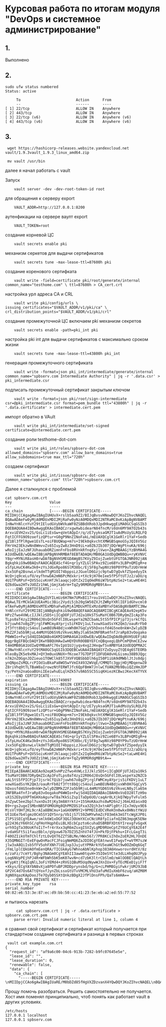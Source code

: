 # Курсовая работа по итогам модуля "DevOps и системное администрирование"

## 1. 

Выполнено

## 2.

    sudo ufw status numbered
    Status: active
    
         To                         Action      From
         --                         ------      ----
    [ 1] 22/tcp                     ALLOW IN    Anywhere
    [ 2] 443/tcp                    ALLOW IN    Anywhere
    [ 3] 22/tcp (v6)                ALLOW IN    Anywhere (v6)
    [ 4] 443/tcp (v6)               ALLOW IN    Anywhere (v6)

## 3.

     wget https://hashicorp-releases.website.yandexcloud.net vault/1.9.3vault_1.9.3_linux_amd64.zip
     
     mv vault /usr/bin
 
далее я начал работать с vault 

Запуск 

		vault server -dev -dev-root-token-id root 
для обращения к серверу export 

		VAULT_ADDR=http://127.0.0.1:8200 
аутенфикации на сервере ваулт export 

		VAULT_TOKEN=root 
создание корневой ЦС 

		vault secrets enable pki 
		
механизм серкетов для выдачи сертификатов 

		vault secrets tune -max-lease-ttl=87600h pki 
создание коренового сертифката 

		vault write -field=certificate pki/root/generate/internal common_name="testhome.com" \ ttl=87600h > CA_cert.crt 
настройка урл адреса CA и CRL 

		vault write pki/config/urls \ issuing_certificates="$VAULT_ADDR/v1/pki/ca" \ crl_distribution_points="$VAULT_ADDR/v1/pki/crl" 
		
создание промежуточной ЦС включаем pki механизм секретов 

		vault secrets enable -path=pki_int pki 
		
настройка pki int для выдачи сертификатов с максимально сроком жизни 

		vault secrets tune -max-lease-ttl=43800h pki_int 
		
генерация промежуточного сертификата 

		vault write -format=json pki_int/intermediate/generate/internal common_name="spbserv.com Intermediate Authority" | jq -r '.data.csr' > pki_intermediate.csr 
		
подписать промежуточный сертификат закрытым ключом 

		vault write -format=json pki/root/sign-intermediate csr=@pki_intermediate.csr format=pem_bundle ttl="43800h" | jq -r '.data.certificate' > intermediate.cert.pem 
		
импорт обратно в VAult 

		vault write pki_int/intermediate/set-signed certificate=@intermediate.cert.pem 
		
создание роли testhome-dot-com 

		vault write pki_int/roles/spbserv-dot-com allowed_domains="spbserv.com" allow_bare_domains=true allow_subdomains=true max_ttl="720h" 
создаем сертификат

		vault write pki_int/issue/spbserv-dot-com  common_name="spbserv.com" ttl="720h">spbserv.com.crt
		
Далее я сталкнулся с проблемой

    cat spbserv.com.crt
    Key                 Value
    ---                 -----
    ca_chain            [-----BEGIN CERTIFICATE-----
    MIIDHjCCAgagAwIBAgIUHUvX+rslb5aa9Z2/BIJqBvsvHNowDQYJKoZIhvcNAQEL
    BQAwADAeFw0yMjA0MDUxMDI2MjRaFw0yNzA0MDQxMDI2NTRaMC0xKzApBgNVBAMT
    InNwYnNlcnYuY29tIEludGVybWVkaWF0ZSBBdXRob3JpdHkwggEiMA0GCSqGSIb3
    DQEBAQUAA4IBDwAwggEKAoIBAQCzrxgwXwbidearN84fncM/s6Un6MY9ATO2b43s
    ArxviEVH2xv2S/GsLc1iEsGw+qVetAQpIr/q/zE7yyksaGMJT1uAdMsUySLRQLFQ
    FqtICFFG9O9zoefizQPtur+G0gP9NnZINoFakL/mEUAXQCglK1GeRlr1YaF+Sedb
    gZ1Bl3fPlRgwe1EsTL+oiFBUQWap+m7s+I9Ek0qkvchtXMWGBSqmoGSyJQI6V5Gz
    FHrVm23EkzwNn8WmvvZs65IuyZw8z3HnD9iL+a0Z6JIb307jDQrWgPtnuKA/696j
    wRoIjjEaJzNFJUhauabORZimnFnFbs8RVnkRfnqXvjlVwo+ZAgMBAAGjYzBhMA4G
    A1UdDwEB/wQEAwIBBjAPBgNVHRMBAf8EBTADAQH/MB0GA1UdDgQWBBQu+ryKVNVC
    Y8qr+MYNiR8asH0rwDAfBgNVHSMEGDAWgBS7KVyZ9IojZuebtUFGTOAJNR092jAN
    BgkqhkiG9w0BAQsFAAOCAQEAScf4G+qr1yYZLGlSPAvz9Zie6BYv3LBPnQMIgR+e
    xSfpLHuCK4Kw3k0+zYsJdGxRpo86SlM38bc/Ej5F8g7wpNVz98P0YP9uTzUOrHnW
    Jxx5UFq2BsnwLvlkdmTTgM1OI74bppsLzJGuelD6Gzjc9ptwD7gQvkfZ5pedyyIk
    WcQ+jq9ceLufU/eyfhnwDA2mN6PcMdxkri+tXc9jH70eIee5fPSftUTJz2/aDU/q
    4U1TPoRPsF+QVSSoivKnHfJklaaqcjoDtZx2IqOmdR6iW7btpNzSe2+taLwHE4H1
    QZ6dGwa2HTvJUOZz1hWLjGmjXa6rm+TqZy9RMORdgMB9tA==
    -----END CERTIFICATE-----]
    certificate         -----BEGIN CERTIFICATE-----
    MIIDXDCCAkSgAwIBAgIUYILmUz6H7Nm7UMxBI17rou1Vd1IwDQYJKoZIhvcNAQEL
    BQAwLTErMCkGA1UEAxMic3Bic2Vydi5jb20gSW50ZXJtZWRpYXRlIEF1dGhvcml0
    eTAeFw0yMjA0MDUxMTExMDhaFw0yMjA1MDUxMTExMzdaMBYxFDASBgNVBAMTC3Nw
    YnNlcnYuY29tMIIBIjANBgkqhkiG9w0BAQEFAAOCAQ8AMIIBCgKCAQEAo92epK5v
    HPzZfwo4VWLcIJJklz5D5+iICqDOFjUTJd2a10kSTSuMaYC0B67DRyQmZIcAp3Fo
    TLps0aT4zy22R06dJ8sQn5GFdlI0LwspeYa2NZCbaAL5tS5fPICPjp73jsrkCfQi
    b7juwh67o8gZPjrglFWMCmyAYprjs5iFKDVj1uLTxowXGadSsYK2Qm3/oauRrFb0
    2f3ftt8bQjcS4ouliwmBEUN4BdjvxWh0H7GqCyV5hDxosfd4G5ne0nkW+ZwlyDZB
    MkZ2FJa5b9RjuL4mMUYGD6SV6zVkveLN0yJla65m3NFBRa4fnfJraRp83vOogako
    P6WWIo+FwjSd4QIDAQABo4GKMIGHMA4GA1UdDwEB/wQEAwIDqDAdBgNVHSUEFjAU
    BggrBgEFBQcDAQYIKwYBBQUHAwIwHQYDVR0OBBYEFCnQBqxegLQbPCmPQhmCE2vw
    t4mOMB8GA1UdIwQYMBaAFC76vIpU1UJjyqv4xg2JHxqwfSvAMBYGA1UdEQQPMA2C
    C3NwYnNlcnYuY29tMA0GCSqGSIb3DQEBCwUAA4IBAQASYZxDyuyZtQE4g6STEORb
    HleoByZK5e9xMAJ+QY3m0uxUNUX+fKcoe77G7DP3T1DFUDA0vHLGismu38B9JQgc
    n7A2nZOGgnJDZieuo1TOWClk85TJXVFVQBSbbDlh6gI50P1iUA9dMWblJtJs0dpj
    ynQNpoZsMQLrcPIOd1uBkaPa8WO5wYVmIX4932WVqE/CMMQTc3gpjHOjMDqenwZ0
    Z8riVhq9tTLTBaW8aIrowzNtFERWTJfc6QpFBmW7JnlwCfUAN2Mb9BuiQZzHmJDP
    ty/PeYn2naGoaBUniIEeiwhuELqlHZk57u9Ab5SC5SiqKHiezKCBwzJKecX4TYVX
    -----END CERTIFICATE-----
    expiration          1651749097
    issuing_ca          -----BEGIN CERTIFICATE-----
    MIIDHjCCAgagAwIBAgIUHUvX+rslb5aa9Z2/BIJqBvsvHNowDQYJKoZIhvcNAQEL
    BQAwADAeFw0yMjA0MDUxMDI2MjRaFw0yNzA0MDQxMDI2NTRaMC0xKzApBgNVBAMT
    InNwYnNlcnYuY29tIEludGVybWVkaWF0ZSBBdXRob3JpdHkwggEiMA0GCSqGSIb3
    DQEBAQUAA4IBDwAwggEKAoIBAQCzrxgwXwbidearN84fncM/s6Un6MY9ATO2b43s
    ArxviEVH2xv2S/GsLc1iEsGw+qVetAQpIr/q/zE7yyksaGMJT1uAdMsUySLRQLFQ
    FqtICFFG9O9zoefizQPtur+G0gP9NnZINoFakL/mEUAXQCglK1GeRlr1YaF+Sedb
    gZ1Bl3fPlRgwe1EsTL+oiFBUQWap+m7s+I9Ek0qkvchtXMWGBSqmoGSyJQI6V5Gz
    FHrVm23EkzwNn8WmvvZs65IuyZw8z3HnD9iL+a0Z6JIb307jDQrWgPtnuKA/696j
    wRoIjjEaJzNFJUhauabORZimnFnFbs8RVnkRfnqXvjlVwo+ZAgMBAAGjYzBhMA4G
    A1UdDwEB/wQEAwIBBjAPBgNVHRMBAf8EBTADAQH/MB0GA1UdDgQWBBQu+ryKVNVC
    Y8qr+MYNiR8asH0rwDAfBgNVHSMEGDAWgBS7KVyZ9IojZuebtUFGTOAJNR092jAN
    BgkqhkiG9w0BAQsFAAOCAQEAScf4G+qr1yYZLGlSPAvz9Zie6BYv3LBPnQMIgR+e
    xSfpLHuCK4Kw3k0+zYsJdGxRpo86SlM38bc/Ej5F8g7wpNVz98P0YP9uTzUOrHnW
    Jxx5UFq2BsnwLvlkdmTTgM1OI74bppsLzJGuelD6Gzjc9ptwD7gQvkfZ5pedyyIk
    WcQ+jq9ceLufU/eyfhnwDA2mN6PcMdxkri+tXc9jH70eIee5fPSftUTJz2/aDU/q
    4U1TPoRPsF+QVSSoivKnHfJklaaqcjoDtZx2IqOmdR6iW7btpNzSe2+taLwHE4H1
    QZ6dGwa2HTvJUOZz1hWLjGmjXa6rm+TqZy9RMORdgMB9tA==
    -----END CERTIFICATE-----
    private_key         -----BEGIN RSA PRIVATE KEY-----
    MIIEpAIBAAKCAQEAo92epK5vHPzZfwo4VWLcIJJklz5D5+iICqDOFjUTJd2a10kS
    TSuMaYC0B67DRyQmZIcAp3FoTLps0aT4zy22R06dJ8sQn5GFdlI0LwspeYa2NZCb
    aAL5tS5fPICPjp73jsrkCfQib7juwh67o8gZPjrglFWMCmyAYprjs5iFKDVj1uLT
    xowXGadSsYK2Qm3/oauRrFb02f3ftt8bQjcS4ouliwmBEUN4BdjvxWh0H7GqCyV5
    hDxosfd4G5ne0nkW+ZwlyDZBMkZ2FJa5b9RjuL4mMUYGD6SV6zVkveLN0yJla65m
    3NFBRa4fnfJraRp83vOogakoP6WWIo+FwjSd4QIDAQABAoIBAH0xVoEO28lTzH9o
    uX1S2EbyUXPTmGHXoAgurwT8a7KkSiZsp1TaDp6UO/caqAr0LXjkQ7WpyTvFulm5
    JnZywC5ee2bpl7uxnDu3tjKy3m8AYrktz+15SHoKAazhs8wM26n2jJ6mLKEasx8Q
    B9+rgs2ugeISMbnNB5FOMOUHg8QhPMZOS1Fxa3ZQjh3xtnAPlg0trJIx7mUyx9E6
    MjsVlYOHf2KL9crAIa8BNCmu+1aGHXNM9Y2+9PMECEdDCVReH3n0wkx0HNstYWiU
    Ut1UEe7b4lgmz0Cm5SY1QY5nrp/Vb1jS7l59ZmMYwhmZcFO3m6k3mSTtcWgXJP0i
    ZlPS1SECgYEAwe/smlk6W1xDGF3QGJ3OUmYXCoCNcUR8fpIiafnQZ863mpgK5ENe
    g22436zY66hSC/qFHoYHqphEuiBLXEcbCpzto6cuhaDSBRBFXDt6YIrexgfvGgxK
    urh9IgTa30UoKfoIiT+fr4rXxx3qR6mZsxgISVZyLgMD9RUeCptZY6UCgYEA2E4f
    jvdaHSFt5i1fauzBblx/gVpxw67b7DZ35ZnhV74fJU+PkfDjFPkhu+IFcLGxgT3i
    F40OZIikUTmTChlfztLOvQXT6ZZfSBLMe/HWx567/7PR8KCsIhOxZoER2HL7OnDE
    X35QMNGITrEeEFqwOnMacFCJFoigNmMQ6ZaJDI0CgYEAtnwvE1FwgvT+wVfM7szW
    jlw3xA8QiIsb5fFV5ohFXNh7lUEJxp3JujutYPMArkYU5eaWChGt9w0OZmDq6GqT
    /FmLlplCQkUAOfmEenQRA/TICGkAyG7WhnoAbNlKphop383A6HxworovrdHtV/8z
    e/zaFz/7cmYt/Bghy3NAGm0CgYEAhII3awm0tqvH+35IOeSYCte3dLLHhq0UJPyp
    Loq6NVpPEjhPJ4R+WFbWh5bK5mK07wvN+cd7zbK3ltrCbSlmO/mAlOOBElQAQtLh
    WfypKtjfKqIqNlL3oFiYEMd4+zRVG1QBuM5UqdNywWJXnIUx+FyTEcMEeD1yiF7f
    +Xkys/ECgYAYbN8vXja8POfuBPJRDDprynsbd/hg/G+cLPHM8GyiFwkrjUMJ9JbB
    GP2VC4d7Os6ATtQYoxfJynZbLssxGtUTvVMCMLVhU3afuMdIuXmbF6zuq/aHZM8M
    XgN0XqazKApDooJTe7Qyb0SSXtQnkzBDgX2JfPlDnsFPh/QaTs6mHA==
    -----END RSA PRIVATE KEY-----
    private_key_type    rsa
    serial_number       60:82:e6:53:3e:87:ec:d9:bb:50:cc:41:23:5e:eb:a2:ed:55:77:52
    
и пытаюсь нарезать

		 cat spbserv.com.crt | jq -r .data.certificate > spbserv.com.crt.pem
		parse error: Invalid numeric literal at line 1, column 4
		
я сравнил свой сертификат и сертификат который получается при стандартном создание сертификата
и разница в первых строках

     vault cat example.com.crt
    {
      "request_id": "af9a6c00-04c6-913b-7282-b9fc07645e5e",
      "lease_id": "",
      "lease_duration": 0,
      "renewable": false,
      "data": {
        "ca_chain": [
          "-----BEGIN CERTIFICATE-----\nMIIDpjCCAo6gAwIBAgIUaRE/M0bDZd85fHgVXZDzvanX4YQwDQYJKoZIhvcNAQEL\nBQAwFjEUMBIGA1UEAxMLZXhhbXBsZS5jb20wHhcNMjIwNDA1MTAxODM4WhcNMjcw\nNDA0MTAxOTA4W
Прощу помочь разобраться. Решить самостоятельно не получается. Хост имя поменял принципиально, чтоб понять как работает vault в других условиях. 

    /etc/hosts
    127.0.0.1 localhost
    127.0.0.1 spbserv.com

